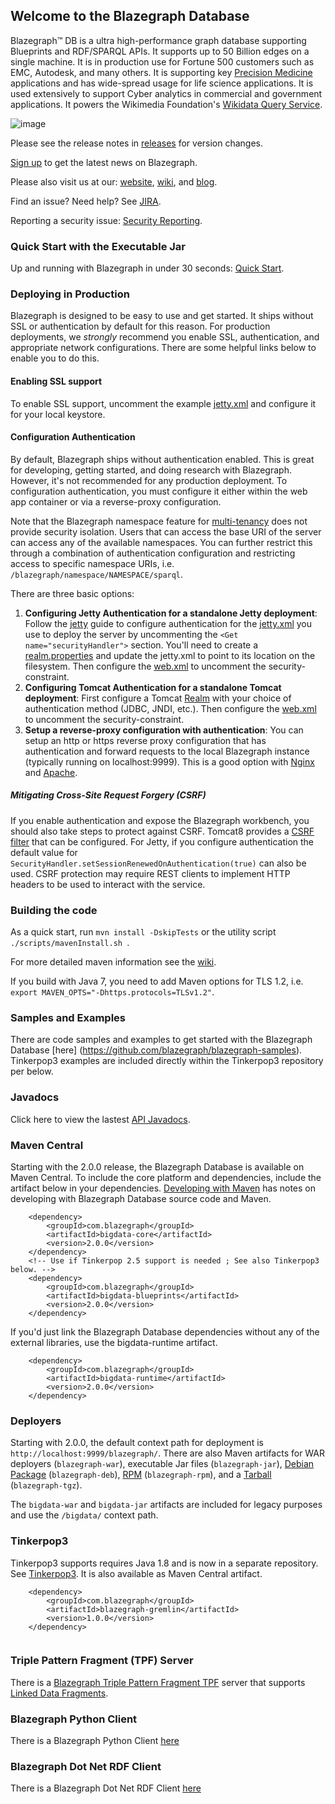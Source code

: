 ## Welcome to the Blazegraph Database ##
Blazegraph™ DB is a ultra high-performance graph database supporting Blueprints and RDF/SPARQL APIs. It supports up to 50 Billion edges on a single machine. It is in production use for Fortune 500 customers such as EMC, Autodesk, and many others.  It is supporting key [Precision Medicine](http://www.syapse.com) applications and has wide-spread usage for life science applications.  It is used extensively to support Cyber analytics in commercial and government applications.  It powers the Wikimedia Foundation's [Wikidata Query Service](https://query.wikidata.org/). 

![image](http://blog.blazegraph.com/wp-content/uploads/2015/07/blazegraph_by_systap_favicon.png)

Please see the release notes in [releases](bigdata/src/releases) for version changes.

[Sign up](http://eepurl.com/VLpUj) to get the latest news on Blazegraph.

Please also visit us at our: [website](https://www.blazegraph.com), [wiki](https://wiki.blazegraph.com), and [blog](https://blog.blazegraph.com/).

Find an issue?   Need help?  See [JIRA](https://jira.blazegraph.com).

Reporting a security issue: [Security Reporting](Security.md).

### Quick Start with the Executable Jar ###
Up and running with Blazegraph in under 30 seconds:  [Quick Start](https://wiki.blazegraph.com/wiki/index.php/Quick_Start).

### Deploying in Production ###
Blazegraph is designed to be easy to use and get started. It ships without SSL or authentication by default for this reason. For production deployments, we _strongly_ recommend you enable SSL, authentication, and appropriate network configurations. There are some helpful links below to enable you to do this. 

#### Enabling SSL support ####
To enable SSL support, uncomment the example [jetty.xml](blazegraph-jar/src/main/resources/jetty.xml#L141) and configure it for your local keystore.

#### Configuration Authentication ####
By default, Blazegraph ships without authentication enabled. This is great for developing, getting started, and doing research with Blazegraph. However, it's not recommended for any production deployment. To configuration authentication, you must configure it either within the web app container or via a reverse-proxy configuration.

Note that the Blazegraph namespace feature for [multi-tenancy](https://wiki.blazegraph.com/wiki/index.php/REST_API#Multi-Tenancy_API) does not provide security isolation. Users that can access the base URI of the server can access any of the available namespaces. You can further restrict this through a combination of authentication configuration and restricting access to specific namespace URIs, i.e. `/blazegraph/namespace/NAMESPACE/sparql`.

There are three basic options:

1. **Configuring Jetty Authentication for a standalone Jetty deployment**:  Follow the [jetty](http://www.eclipse.org/jetty/documentation/9.2.22.v20170531/configuring-security-authentication.html) guide to configure authentication for the [jetty.xml](blazegraph-jar/src/main/resources/jetty.xml) you use to deploy the server by uncommenting the `<Get name="securityHandler">` section. You'll need to create a [realm.properties](blazegraph-jar/src/main/resources/realm.properties) and update the jetty.xml to point to its location on the filesystem.  Then configure the [web.xml](bigdata-war-html/src/main/webapp/WEB-INF/web.xml) to uncomment the security-constraint.
1. **Configuring Tomcat Authentication for a standalone Tomcat deployment**:  First configure a Tomcat [Realm](https://tomcat.apache.org/tomcat-7.0-doc/realm-howto.html) with your choice of authentication method (JDBC, JNDI, etc.). Then configure the [web.xml](bigdata-war-html/src/main/webapp/WEB-INF/web.xml) to uncomment the security-constraint.
1. **Setup a reverse-proxy configuration with authentication**:  You can setup an http or https reverse proxy configuration that has authentication and forward requests to the local Blazegraph instance (typically running on localhost:9999). This is a good option with [Nginx](https://community.openhab.org/t/using-nginx-reverse-proxy-authentication-and-https/14542) and [Apache](https://stackoverflow.com/questions/5011102/apache-reverse-proxy-with-basic-authentication). 

##### Mitigating Cross-Site Request Forgery (CSRF) #####
If you enable authentication and expose the Blazegraph workbench, you should also take steps to protect against CSRF. Tomcat8 provides a [CSRF filter](https://tomcat.apache.org/tomcat-8.0-doc/config/filter.html#CSRF_Prevention_Filter_for_REST_APIs) that can be configured. For Jetty, if you configure authentication the default value for `SecurityHandler.setSessionRenewedOnAuthentication(true)` can also be used. CSRF protection may require REST clients to implement HTTP headers to be used to interact with the service.

### Building the code ###
As a quick start, run `mvn install -DskipTests` or the utility script `./scripts/mavenInstall.sh `.

For more detailed maven information see the [wiki](https://wiki.blazegraph.com/wiki/index.php/MavenNotes). 

If you build with Java 7, you need to add Maven options for TLS 1.2, i.e. `export MAVEN_OPTS="-Dhttps.protocols=TLSv1.2"`.

### Samples and Examples ###
There are code samples and examples to get started with the Blazegraph Database [here] (https://github.com/blazegraph/blazegraph-samples).  Tinkerpop3 examples are included directly within the Tinkerpop3 repository per below.

### Javadocs ###
Click here to view the lastest [API Javadocs](https://blazegraph.github.io/database/apidocs/index.html).

### Maven Central ###
Starting with the 2.0.0 release, the Blazegraph Database is available on Maven Central.  To include the core platform and dependencies, include the artifact below in your dependencies.   [Developing with Maven](https://wiki.blazegraph.com/wiki/index.php/MavenNotes) has notes on developing with Blazegraph Database source code and Maven.

```
    <dependency>
        <groupId>com.blazegraph</groupId>
        <artifactId>bigdata-core</artifactId>
        <version>2.0.0</version>
    </dependency>
    <!-- Use if Tinkerpop 2.5 support is needed ; See also Tinkerpop3 below. -->
    <dependency>
        <groupId>com.blazegraph</groupId>
        <artifactId>bigdata-blueprints</artifactId>
        <version>2.0.0</version>
    </dependency>
```

If you'd just link the Blazegraph Database dependencies without any of the external libraries, use the bigdata-runtime artifact.

```
    <dependency>
        <groupId>com.blazegraph</groupId>
        <artifactId>bigdata-runtime</artifactId>
        <version>2.0.0</version>
    </dependency>
```

### Deployers ###

Starting with 2.0.0, the default context path for deployment is `http://localhost:9999/blazegraph/`.  There are also Maven artifacts for WAR deployers (`blazegraph-war`), executable Jar files (`blazegraph-jar`), [Debian Package](blazegraph-deb/) (`blazegraph-deb`), [RPM](blazegraph-rpm/) (`blazegraph-rpm`), and a [Tarball](blazegraph-tgz/) (`blazegraph-tgz`).

The `bigdata-war` and `bigdata-jar` artifacts are included for legacy purposes and use the `/bigdata/` context path.

### Tinkerpop3 ###
Tinkerpop3 supports requires Java 1.8 and is now in a separate repository.  See [Tinkerpop3](https://github.com/blazegraph/tinkerpop3).  It is also available as Maven Central artifact.

```
    <dependency>
        <groupId>com.blazegraph</groupId>
        <artifactId>blazegraph-gremlin</artifactId>
        <version>1.0.0</version>
    </dependency>
    
```

### Triple Pattern Fragment (TPF) Server ###
There is a [Blazegraph Triple Pattern Fragment TPF](https://github.com/hartig/BlazegraphBasedTPFServer) server that supports [Linked Data Fragments](http://linkeddatafragments.org/).

### Blazegraph Python Client ###
There is a Blazegraph Python Client [here](https://github.com/blazegraph/blazegraph-python)

### Blazegraph Dot Net RDF Client ###
There is a Blazegraph Dot Net RDF Client [here](https://github.com/blazegraph/blazegraph-dotnetrdf)
